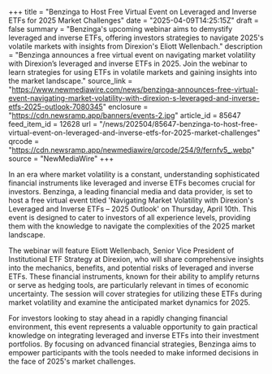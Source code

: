 +++
title = "Benzinga to Host Free Virtual Event on Leveraged and Inverse ETFs for 2025 Market Challenges"
date = "2025-04-09T14:25:15Z"
draft = false
summary = "Benzinga's upcoming webinar aims to demystify leveraged and inverse ETFs, offering investors strategies to navigate 2025's volatile markets with insights from Direxion's Eliott Wellenbach."
description = "Benzinga announces a free virtual event on navigating market volatility with Direxion’s leveraged and inverse ETFs in 2025. Join the webinar to learn strategies for using ETFs in volatile markets and gaining insights into the market landscape."
source_link = "https://www.newmediawire.com/news/benzinga-announces-free-virtual-event-navigating-market-volatility-with-direxion-s-leveraged-and-inverse-etfs-2025-outlook-7080345"
enclosure = "https://cdn.newsramp.app/banners/events-2.jpg"
article_id = 85647
feed_item_id = 12628
url = "/news/202504/85647-benzinga-to-host-free-virtual-event-on-leveraged-and-inverse-etfs-for-2025-market-challenges"
qrcode = "https://cdn.newsramp.app/newmediawire/qrcode/254/9/fernfv5_.webp"
source = "NewMediaWire"
+++

<p>In an era where market volatility is a constant, understanding sophisticated financial instruments like leveraged and inverse ETFs becomes crucial for investors. Benzinga, a leading financial media and data provider, is set to host a free virtual event titled 'Navigating Market Volatility with Direxion's Leveraged and Inverse ETFs – 2025 Outlook' on Thursday, April 10th. This event is designed to cater to investors of all experience levels, providing them with the knowledge to navigate the complexities of the 2025 market landscape.</p><p>The webinar will feature Eliott Wellenbach, Senior Vice President of Institutional ETF Strategy at Direxion, who will share comprehensive insights into the mechanics, benefits, and potential risks of leveraged and inverse ETFs. These financial instruments, known for their ability to amplify returns or serve as hedging tools, are particularly relevant in times of economic uncertainty. The session will cover strategies for utilizing these ETFs during market volatility and examine the anticipated market dynamics for 2025.</p><p>For investors looking to stay ahead in a rapidly changing financial environment, this event represents a valuable opportunity to gain practical knowledge on integrating leveraged and inverse ETFs into their investment portfolios. By focusing on advanced financial strategies, Benzinga aims to empower participants with the tools needed to make informed decisions in the face of 2025's market challenges.</p>